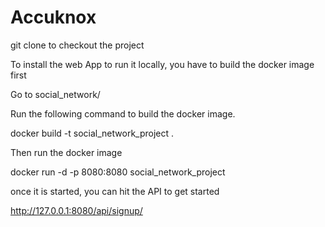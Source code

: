 # Accuknox

git clone to checkout the project

To install the web App to run it locally, you have to build the docker image first

Go to social_network/

Run the following command to build the docker image.

docker build -t social_network_project .

Then run the docker image

docker run -d -p 8080:8080 social_network_project

once it is started, you can hit the API to get started 

http://127.0.0.1:8080/api/signup/